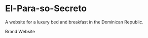 # El-Para-so-Secreto
A website for a luxury bed and breakfast in the Dominican Republic.

Brand Website
